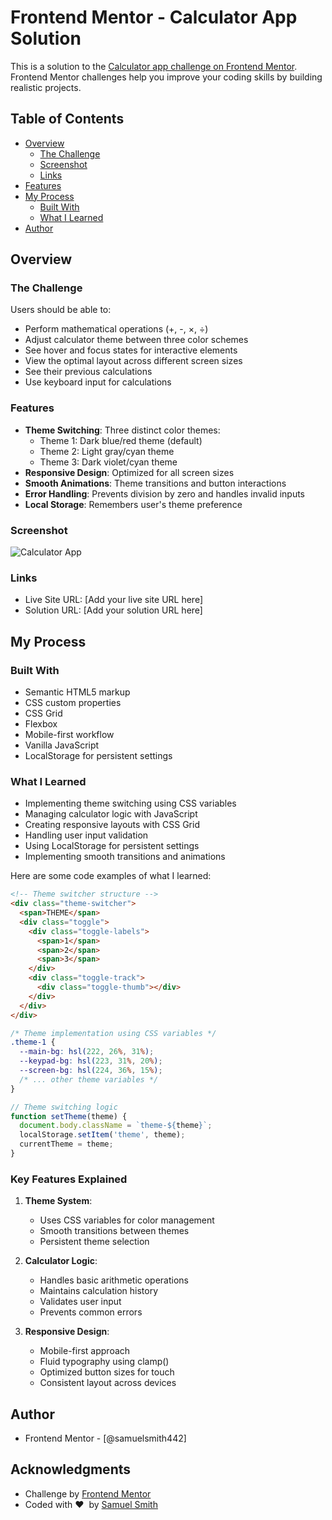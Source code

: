 # Frontend Mentor - Calculator App Solution

This is a solution to the [Calculator app challenge on Frontend Mentor](https://www.frontendmentor.io/challenges/calculator-app-main). Frontend Mentor challenges help you improve your coding skills by building realistic projects.

## Table of Contents

- [Overview](#overview)
  - [The Challenge](#the-challenge)
  - [Screenshot](#screenshot)
  - [Links](#links)
- [Features](#features)
- [My Process](#my-process)
  - [Built With](#built-with)
  - [What I Learned](#what-i-learned)
- [Author](#author)

## Overview

### The Challenge

Users should be able to:

- Perform mathematical operations (+, -, ×, ÷)
- Adjust calculator theme between three color schemes
- See hover and focus states for interactive elements
- View the optimal layout across different screen sizes
- See their previous calculations
- Use keyboard input for calculations

### Features

- **Theme Switching**: Three distinct color themes:
  - Theme 1: Dark blue/red theme (default)
  - Theme 2: Light gray/cyan theme
  - Theme 3: Dark violet/cyan theme
- **Responsive Design**: Optimized for all screen sizes
- **Smooth Animations**: Theme transitions and button interactions
- **Error Handling**: Prevents division by zero and handles invalid inputs
- **Local Storage**: Remembers user's theme preference

### Screenshot

![Calculator App](./screenshot.jpg)

### Links

- Live Site URL: [Add your live site URL here]
- Solution URL: [Add your solution URL here]

## My Process

### Built With

- Semantic HTML5 markup
- CSS custom properties
- CSS Grid
- Flexbox
- Mobile-first workflow
- Vanilla JavaScript
- LocalStorage for persistent settings

### What I Learned

- Implementing theme switching using CSS variables
- Managing calculator logic with JavaScript
- Creating responsive layouts with CSS Grid
- Handling user input validation
- Using LocalStorage for persistent settings
- Implementing smooth transitions and animations

Here are some code examples of what I learned:

```html
<!-- Theme switcher structure -->
<div class="theme-switcher">
  <span>THEME</span>
  <div class="toggle">
    <div class="toggle-labels">
      <span>1</span>
      <span>2</span>
      <span>3</span>
    </div>
    <div class="toggle-track">
      <div class="toggle-thumb"></div>
    </div>
  </div>
</div>
```

```css
/* Theme implementation using CSS variables */
.theme-1 {
  --main-bg: hsl(222, 26%, 31%);
  --keypad-bg: hsl(223, 31%, 20%);
  --screen-bg: hsl(224, 36%, 15%);
  /* ... other theme variables */
}
```

```javascript
// Theme switching logic
function setTheme(theme) {
  document.body.className = `theme-${theme}`;
  localStorage.setItem('theme', theme);
  currentTheme = theme;
}
```

### Key Features Explained

1. **Theme System**:
   - Uses CSS variables for color management
   - Smooth transitions between themes
   - Persistent theme selection

2. **Calculator Logic**:
   - Handles basic arithmetic operations
   - Maintains calculation history
   - Validates user input
   - Prevents common errors

3. **Responsive Design**:
   - Mobile-first approach
   - Fluid typography using clamp()
   - Optimized button sizes for touch
   - Consistent layout across devices

## Author

- Frontend Mentor - [@samuelsmith442]


## Acknowledgments

- Challenge by [Frontend Mentor](https://www.frontendmentor.io)
- Coded with ❤ ️ by [Samuel Smith](https://github.com/samuelsmith442)
